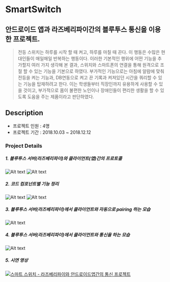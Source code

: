 # SmartSwitch
## 안드로이드 앱과 라즈베리파이간의 블루투스 통신을 이용한 프로젝트.
> 전등 스위치는 하루를 시작 할 때 켜고, 하루를 마칠 때 끈다. 이 행동은 수많은 현대인들이 매일매일 반복하는 행동이다. 이러한 기본적인 행위에 어떤 기능을 추가할지 여러 가지 생각해 본 결과, 스위치와 스마트폰의 연결을 통해 원격으로 조절 할 수 있는 기능을 기본으로 하였다. 부가적인 기능으로는 아침에 알람에 맞춰 전등을 켜는 기능과, DB연동으로 켜고 끈 기록과 켜져있던 시간을 쿼리할 수 있는 기능을 탑재하려고 한다.
이는 학생들부터 직장인까지 유용하게 사용할 수 있을 것이고, 부가적으로 몸이 불편한 노인이나 장애인들이 편리한 생활을 할 수 있도록 도움을 주는 제품이라고 판단하였다.

## Description

* 프로젝트 인원 : 4명
* 프로젝트 기간 : 2018.10.03 ~ 2018.12.12

### Project Details

##### 1. 블루투스 서버(라즈베리파이)와 클라이언트(앱)간의 프로토콜
![Alt text](https://github.com/hch0821/SmartSwitch/blob/master/images/image1.png)
![Alt text](https://github.com/hch0821/SmartSwitch/blob/master/images/image2.png)

##### 2. 코드 컴포넌트별 기능 정리
![Alt text](https://github.com/hch0821/SmartSwitch/blob/master/images/image3.png)
![Alt text](https://github.com/hch0821/SmartSwitch/blob/master/images/image4.png)

##### 3. 블루투스 서버(라즈베리파이)에서 클라이언트와 자동으로 pairing 하는 모습
![Alt text](https://github.com/hch0821/SmartSwitch/blob/master/images/image5.png)

##### 4. 블루투스 서버(라즈베리파이)에서 클라이언트와 통신을 하는 모습
![Alt text](https://github.com/hch0821/SmartSwitch/blob/master/images/image6.png)

##### 5. 시연 영상
[![스마트 스위치 - 라즈베리파이와 안드로이드앱간의 통신 프로젝트](https://img.youtube.com/vi/j8SdSzj8xiI/0.jpg)](https://youtu.be/j8SdSzj8xiI "스마트 스위치 - 라즈베리파이와 안드로이드앱간의 통신 프로젝트")
